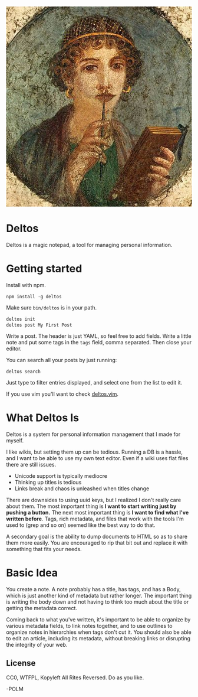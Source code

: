
![deltos logo](deltos-person.jpg)

# Deltos

Deltos is a magic notepad, a tool for managing personal information. 

# Getting started

Install with npm.

    npm install -g deltos

Make sure `bin/deltos` is in your path. 

    deltos init
    deltos post My First Post

Write a post. The header is just YAML, so feel free to add fields. Write a
little note and put some tags in the `tags` field, comma separated. Then close
your editor. 

You can search all your posts by just running: 

    deltos search

Just type to filter entries displayed, and select one from the list to edit it.

If you use vim you'll want to check [deltos.vim](http://github.com/polm/deltos.vim). 

# What Deltos Is

Deltos is a system for personal information management that I made for myself. 

I like wikis, but setting them up can be tedious. Running a DB is a hassle, and
I want to be able to use my own text editor.  Even if a wiki uses flat files
there are still issues.

- Unicode support is typically mediocre
- Thinking up titles is tedious
- Links break and chaos is unleashed when titles change

There are downsides to using uuid keys, but I realized I don't really care
about them. The most important thing is **I want to start writing just by
pushing a button.** The next most important thing is **I want to find what I've
written before**. Tags, rich metadata, and files that work with the tools I'm
used to (grep and so on) seemed like the best way to do that. 

A secondary goal is the ability to dump documents to HTML so as to share them
more easily. You are encouraged to rip that bit out and replace it with
something that fits your needs. 
 
# Basic Idea

You create a note. A note probably has a title, has tags, and has a Body, which
is just another kind of metadata but rather longer. The important thing is
writing the body down and not having to think too much about the title or
getting the metadata correct.

Coming back to what you've written, it's important to be able to organize by
various metadata fields, to link notes together, and to use outlines to
organize notes in hierarchies when tags don't cut it. You should also be able
to edit an article, including its metadata, without breaking links or
disrupting the integrity of your web. 

## License

CC0, WTFPL, Kopyleft All Rites Reversed. Do as you like. 

-POLM
